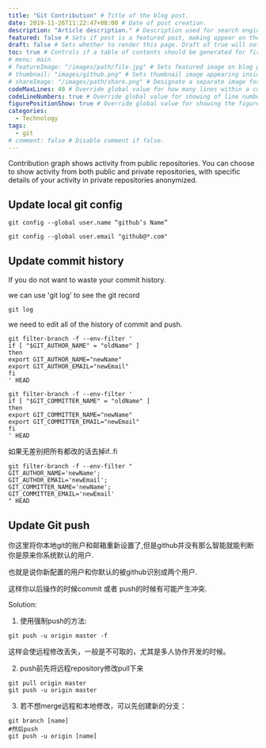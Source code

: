 ```yaml
---
title: "Git Contribution" # Title of the blog post.
date: 2019-11-26T11:22:47+08:00 # Date of post creation.
description: "Article description." # Description used for search engine.
featured: false # Sets if post is a featured post, making appear on the home page side bar.
draft: false # Sets whether to render this page. Draft of true will not be rendered.
toc: true # Controls if a table of contents should be generated for first-level links automatically.
# menu: main
# featureImage: "/images/path/file.jpg" # Sets featured image on blog post.
# thumbnail: "images/github.png" # Sets thumbnail image appearing inside card on homepage.
# shareImage: "/images/path/share.png" # Designate a separate image for social media sharing.
codeMaxLines: 40 # Override global value for how many lines within a code block before auto-collapsing.
codeLineNumbers: true # Override global value for showing of line numbers within code block.
figurePositionShow: true # Override global value for showing the figure label.
categories:
  - Technology
tags:
  - git
# comment: false # Disable comment if false.
---
```

Contribution graph shows activity from public repositories. You can choose to show activity from both public and private repositories, with specific details of your activity in private repositories anonymized.
<!--more-->

## Update local git config

```shell
git config --global user.name “github’s Name”
 
git config --global user.email "github@*.com"
```



## Update commit history

If you do not want to waste your commit history.

we can use 'git log' to see the git record

```shell
git log
```

we need to edit all of the history of commit and push.

```shell
git filter-branch -f --env-filter '
if [ "$GIT_AUTHOR_NAME" = "oldName" ]
then
export GIT_AUTHOR_NAME="newName"
export GIT_AUTHOR_EMAIL="newEmail"
fi
' HEAD
 
git filter-branch -f --env-filter '
if [ "$GIT_COMMITTER_NAME" = "oldName" ]
then
export GIT_COMMITTER_NAME="newName"
export GIT_COMMITTER_EMAIL="newEmail"
fi
' HEAD
```

如果无差别把所有都改的话去掉if..fi

```shell
git filter-branch -f --env-filter "
GIT_AUTHOR_NAME='newName';
GIT_AUTHOR_EMAIL='newEmail';
GIT_COMMITTER_NAME='newName';
GIT_COMMITTER_EMAIL='newEmail'
" HEAD
```

## Update Git push

你这里将你本地git的账户和邮箱重新设置了,但是github并没有那么智能就能判断你是原来你系统默认的用户.

也就是说你新配置的用户和你默认的被github识别成两个用户.

这样你以后操作的时候commit 或者 push的时候有可能产生冲突.

Solution:

1. 使用强制push的方法:

```shell
git push -u origin master -f
```

这样会使远程修改丢失，一般是不可取的，尤其是多人协作开发的时候。

2. push前先将远程repository修改pull下来

```shell
git pull origin master
git push -u origin master
```

3. 若不想merge远程和本地修改，可以先创建新的分支：

```shell
git branch [name]
#然后push
git push -u origin [name]
```